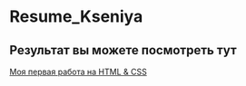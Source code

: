 # Resume_Kseniya

## Результат вы можете посмотреть тут

[Моя первая работа на HTML & CSS](http://127.0.0.1:5500/index.html)
